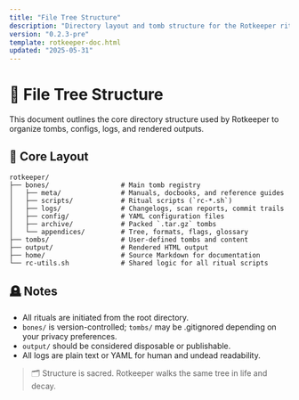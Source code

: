 ```yaml
---
title: "File Tree Structure"
description: "Directory layout and tomb structure for the Rotkeeper ritual system."
version: "0.2.3-pre"
template: rotkeeper-doc.html
updated: "2025-05-31"
---
```


# 🌲 File Tree Structure

This document outlines the core directory structure used by Rotkeeper to organize tombs, configs, logs, and rendered outputs.

## 📁 Core Layout

```
rotkeeper/
├── bones/                  # Main tomb registry
│   ├── meta/               # Manuals, docbooks, and reference guides
│   ├── scripts/            # Ritual scripts (`rc-*.sh`)
│   ├── logs/               # Changelogs, scan reports, commit trails
│   ├── config/             # YAML configuration files
│   ├── archive/            # Packed `.tar.gz` tombs
│   └── appendices/         # Tree, formats, flags, glossary
├── tombs/                  # User-defined tombs and content
├── output/                 # Rendered HTML output
├── home/                   # Source Markdown for documentation
└── rc-utils.sh             # Shared logic for all ritual scripts
```

## 🪦 Notes

- All rituals are initiated from the root directory.
- `bones/` is version-controlled; `tombs/` may be .gitignored depending on your privacy preferences.
- `output/` should be considered disposable or publishable.
- All logs are plain text or YAML for human and undead readability.

> 🗂️ Structure is sacred. Rotkeeper walks the same tree in life and decay.